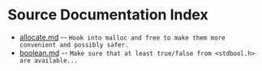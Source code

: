 # Source Documentation Index

* [allocate.md](allocate.md) -- `Hook into malloc and free to make them more convenient and possibly safer.`
* [boolean.md](boolean.md) -- `Make sure that at least true/false from <stdbool.h> are available...`

